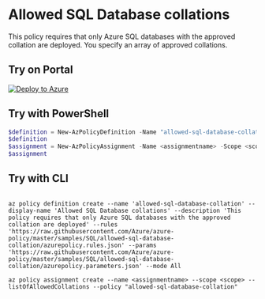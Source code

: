 # Allowed SQL Database collations

This policy requires that only Azure SQL databases with the approved collation are deployed. You specify an array of approved collations.

## Try on Portal

[![Deploy to Azure](http://azuredeploy.net/deploybutton.png)](https://portal.azure.com/#blade/Microsoft_Azure_Policy/CreatePolicyDefinitionBlade/uri/https%3A%2F%2Fraw.githubusercontent.com%2FAzure%2Fazure-policy%2Fmaster%2Fsamples%2FSQL%2Fallowed-sql-database-collation%2Fazurepolicy.json)

## Try with PowerShell

````powershell
$definition = New-AzPolicyDefinition -Name "allowed-sql-database-collation" -DisplayName "Allowed SQL Database collations" -description "This policy requires that only Azure SQL databases with the approved collation are deployed" -Policy 'https://raw.githubusercontent.com/Azure/azure-policy/master/samples/SQL/allowed-sql-database-collation/azurepolicy.rules.json' -Parameter 'https://raw.githubusercontent.com/Azure/azure-policy/master/samples/SQL/allowed-sql-database-collation/azurepolicy.parameters.json' -Mode All
$definition
$assignment = New-AzPolicyAssignment -Name <assignmentname> -Scope <scope> -listOfAllowedCollations <Allowed database Collations> -PolicyDefinition $definition
$assignment 
````

## Try with CLI

````cli

az policy definition create --name 'allowed-sql-database-collation' --display-name 'Allowed SQL Database collations' --description 'This policy requires that only Azure SQL databases with the approved collation are deployed' --rules 'https://raw.githubusercontent.com/Azure/azure-policy/master/samples/SQL/allowed-sql-database-collation/azurepolicy.rules.json' --params 'https://raw.githubusercontent.com/Azure/azure-policy/master/samples/SQL/allowed-sql-database-collation/azurepolicy.parameters.json' --mode All

az policy assignment create --name <assignmentname> --scope <scope> --listOfAllowedCollations --policy "allowed-sql-database-collation" 

````
